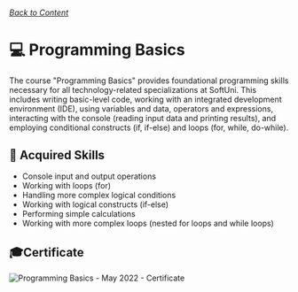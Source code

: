 ###### [Back to Content](/)

# 💻 Programming Basics

The course "Programming Basics" provides foundational programming skills necessary for all technology-related specializations at SoftUni. This includes writing basic-level code, working with an integrated development environment (IDE), using variables and data, operators and expressions, interacting with the console (reading input data and printing results), and employing conditional constructs (if, if-else) and loops (for, while, do-while).

## 🚀 Acquired Skills

- Console input and output operations
- Working with loops (for)
- Handling more complex logical conditions
- Working with logical constructs (if-else)
- Performing simple calculations
- Working with more complex loops (nested for loops and while loops)

## 🎓Certificate

![Programming Basics - May 2022 - Certificate](https://github.com/yuchormanski/SoftUni/assets/693307/a2f22495-65a3-414d-9544-b33b35f8dd64)
